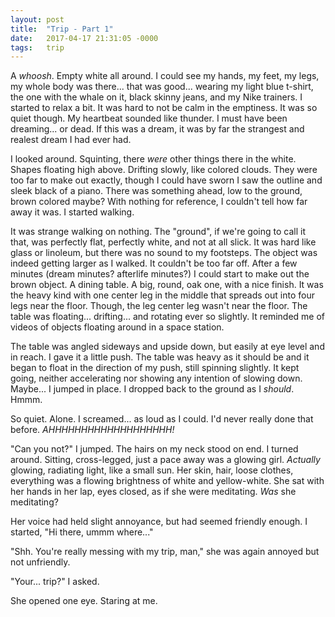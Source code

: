 ```yaml
---
layout: post
title:  "Trip - Part 1"
date:   2017-04-17 21:31:05 -0000
tags:   trip
---
```

A *whoosh*. Empty white all around. I could see my hands, my feet, my legs, my whole body was there... that was good... wearing my light blue t-shirt, the one with the whale on it, black skinny jeans, and my Nike trainers. I started to relax a bit. It was hard to not be calm in the emptiness. It was so quiet though. My heartbeat sounded like thunder. I must have been dreaming... or dead. If this was a dream, it was by far the strangest and realest dream I had ever had.

I looked around. Squinting, there *were* other things there in the white. Shapes floating high above. Drifting slowly, like colored clouds. They were too far to make out exactly, though I could have sworn I saw the outline and sleek black of a piano. There was something ahead, low to the ground, brown colored maybe? With nothing for reference, I couldn't tell how far away it was. I started walking.

It was strange walking on nothing. The "ground", if we're going to call it that, was perfectly flat, perfectly white, and not at all slick. It was hard like glass or linoleum, but there was no sound to my footsteps. The object was indeed getting larger as I walked. It couldn't be too far off. After a few minutes (dream minutes? afterlife minutes?) I could start to make out the brown object. A dining table. A big, round, oak one, with a nice finish. It was the heavy kind with one center leg in the middle that spreads out into four legs near the floor. Though, the leg center leg wasn't near the floor. The table was floating... drifting... and rotating ever so slightly. It reminded me of videos of objects floating around in a space station.

The table was angled sideways and upside down, but easily at eye level and in reach. I gave it a little push. The table was heavy as it should be and it began to float in the direction of my push, still spinning slightly. It kept going, neither accelerating nor showing any intention of slowing down. Maybe... I jumped in place. I dropped back to the ground as I *should*. Hmmm.

So quiet. Alone. I screamed... as loud as I could. I'd never really done that before. *AHHHHHHHHHHHHHHHHHHH!*

"Can you not?" I jumped. The hairs on my neck stood on end. I turned around. Sitting, cross-legged, just a pace away was a glowing girl. *Actually* glowing, radiating light, like a small sun. Her skin, hair, loose clothes, everything was a flowing brightness of white and yellow-white. She sat with her hands in her lap, eyes closed, as if she were meditating. *Was* she meditating?

Her voice had held slight annoyance, but had seemed friendly enough. I started, "Hi there, ummm where..."

"Shh. You're really messing with my trip, man," she was again annoyed but not unfriendly.

"Your... trip?" I asked.

She opened one eye. Staring at me.

